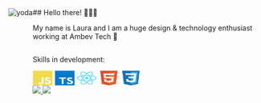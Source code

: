 <div>  ## Hello there! 💁🏽‍♀
 
  <img align="left" height="200" alt="yoda" src="https://cdn.discordapp.com/attachments/875871264437305345/875875306777497630/sticker_13.gif">
  
  My name is Laura and I am a huge design & technology enthusiast working at Ambev Tech 🍻
 
  ##
  
  Skills in development:   
  <div style="display: inline_block">
  <img align="center" alt="Js" height="30" width="40" src="https://raw.githubusercontent.com/devicons/devicon/master/icons/javascript/javascript-plain.svg">
  <img align="center" alt="Ts" height="30" width="40" src="https://raw.githubusercontent.com/devicons/devicon/master/icons/typescript/typescript-plain.svg">
  <img align="center" alt="React" height="30" width="40" src="https://raw.githubusercontent.com/devicons/devicon/master/icons/react/react-original.svg">
  <img align="center" alt="HTML" height="30" width="40" src="https://raw.githubusercontent.com/devicons/devicon/master/icons/html5/html5-original.svg">
  <img align="center" alt="CSS" height="30" width="40" src="https://raw.githubusercontent.com/devicons/devicon/master/icons/css3/css3-original.svg">
</div>
</div>
<div>
<!--  <div> 
  <a href="https://www.linkedin.com/in/lauraoliveiraribeiro/" target="_blank"><img src="https://img.shields.io/badge/-LinkedIn-%230077B5?style=for-the-badge&logo=linkedin&logoColor=white" target="_blank"></a> 
   <a href="https://instagram.com/lauraoribeiro" target="_blank"><img src="https://img.shields.io/badge/-Instagram-%23E4405F?style=for-the-badge&logo=instagram&logoColor=white" target="_blank"></a>
  <br> 
 
  ![Snake animation](https://github.com/ribeirolaura/ribeirolaura/blob/output/github-contribution-grid-snake.svg)
</div> -->

 <div>
  <a href="https://github.com/ribeirolaura">
  <img height="130em" src="https://github-readme-stats.vercel.app/api?username=ribeirolaura&show_icons=true&theme=dark&include_all_commits=true&count_private=true"/>
  <img height="130em" src="https://github-readme-stats.vercel.app/api/top-langs/?username=ribeirolaura&layout=compact&langs_count=7&theme=dark"/>
</div>
  </div>
